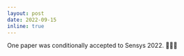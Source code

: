 ```yaml
---
layout: post
date: 2022-09-15
inline: true
---
```


One paper was conditionally accepted to Sensys 2022. :tada::tada::tada: